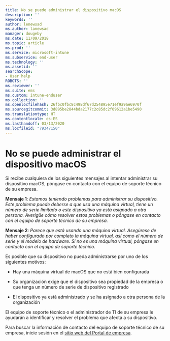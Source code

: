 ```yaml
---
title: No se puede administrar el dispositivo macOS
description: ''
keywords: ''
author: lenewsad
ms.author: lanewsad
manager: dougeby
ms.date: 11/09/2018
ms.topic: article
ms.prod: ''
ms.service: microsoft-intune
ms.subservice: end-user
ms.technology: ''
ms.assetid: ''
searchScope:
- User help
ROBOTS: ''
ms.reviewer: ''
ms.suite: ems
ms.custom: intune-enduser
ms.collection: ''
ms.openlocfilehash: 26fbc0fbc8c498df67d254895e71ef9a9ae6970f
ms.sourcegitcommit: 3d895be2844bda2177c2c85dc2f09612a1be5490
ms.translationtype: HT
ms.contentlocale: es-ES
ms.lasthandoff: 03/13/2020
ms.locfileid: "79347150"
---
```

# <a name="unable-to-get-macos-device-managed"></a>No se puede administrar el dispositivo macOS

Si recibe cualquiera de los siguientes mensajes al intentar administrar su dispositivo macOS, póngase en contacto con el equipo de soporte técnico de su empresa.

**Mensaje 1**: *Estamos teniendo problemas para administrar su dispositivo. Este problema puede deberse a que usa una máquina virtual, tiene un número de serie limitado o este dispositivo ya está asignado a otra persona. Averigüe cómo resolver estos problemas o póngase en contacto con el equipo de soporte técnico de su empresa.*

**Mensaje 2**: *Parece que está usando una máquina virtual. Asegúrese de haber configurado por completo la máquina virtual, así como el número de serie y el modelo de hardware. Si no es una máquina virtual, póngase en contacto con el equipo de soporte técnico.*  

Es posible que su dispositivo no pueda administrarse por uno de los siguientes motivos: 

* Hay una máquina virtual de macOS que no está bien configurada   

* Su organización exige que el dispositivo sea propiedad de la empresa o que tenga un número de serie de dispositivo registrado   

* El dispositivo ya está administrado y se ha asignado a otra persona de la organización  

El equipo de soporte técnico o el administrador de TI de su empresa le ayudarán a identificar y resolver el problema que afecta a su dispositivo.  

Para buscar la información de contacto del equipo de soporte técnico de su empresa, inicie sesión en el [sitio web del Portal de empresa](https://go.microsoft.com/fwlink/?linkid=2010980).

